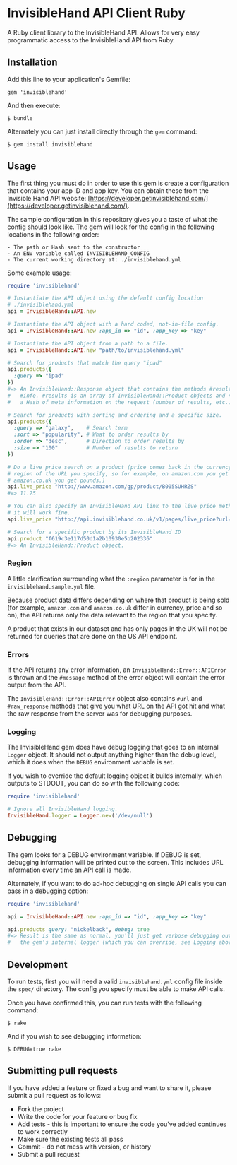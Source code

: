 # InvisibleHand API Client Ruby

A Ruby client library to the InvisibleHand API. Allows for very easy
programmatic access to the InvisibleHand API from Ruby.

## Installation

Add this line to your application's Gemfile:

    gem 'invisiblehand'

And then execute:

    $ bundle

Alternately you can just install directly through the `gem` command:

    $ gem install invisiblehand

## Usage

The first thing you must do in order to use this gem is create a configuration
that contains your app ID and app key. You can obtain these from the Invisible
Hand API website:
[https://developer.getinvisiblehand.com/](https://developer.getinvisiblehand.com/).

The sample configuration in this repository gives you a taste of what the config
should look like. The gem will look for the config in the following locations in
the following order:

    - The path or Hash sent to the constructor
    - An ENV variable called INVISIBLEHAND_CONFIG
    - The current working directory at: ./invisiblehand.yml

Some example usage:

``` ruby
require 'invisiblehand'

# Instantiate the API object using the default config location
# ./invisiblehand.yml
api = InvisibleHand::API.new

# Instantiate the API object with a hard coded, not-in-file config.
api = InvisibleHand::API.new :app_id => "id", :app_key => "key"

# Instantiate the API object from a path to a file.
api = InvisibleHand::API.new "path/to/invisiblehand.yml"

# Search for products that match the query "ipad"
api.products({
  :query => "ipad"
})
#=> An InvisibleHand::Response object that contains the methods #results and
#   #info. #results is an array of InvisibleHand::Product objects and #info is
#   a Hash of meta information on the request (number of results, etc.)

# Search for products with sorting and ordering and a specific size.
api.products({
  :query => "galaxy",    # Search term
  :sort => "popularity", # What to order results by
  :order => "desc",      # Direction to order results by
  :size => "100"         # Number of results to return
})

# Do a live price search on a product (price comes back in the currency for the
# region of the URL you specify, so for example, on amazon.com you get dollars and on
# amazon.co.uk you get pounds.)
api.live_price "http://www.amazon.com/gp/product/B005SUHRZS"
#=> 11.25

# You can also specify an InvisibleHand API link to the live_price method and
# it will work fine.
api.live_price "http://api.invisiblehand.co.uk/v1/pages/live_price?url=http%3A%2F%2Fwww.amazon.com%2Fgp%2Fproduct%2FB007PRHNHO"

# Search for a specific product by its InvisibleHand ID
api.product "f619c3e117d50d1a2b10930e5b202336"
#=> An InvisibleHand::Product object.

```

### Region

A little clarification surrounding what the `:region` parameter is for in the
`invisiblehand.sample.yml` file.

Because product data differs depending on where that product is being sold (for
example, `amazon.com` and `amazon.co.uk` differ in currency, price and so on), the
API returns only the data relevant to the region that you specify.

A product that exists in our dataset and has only pages in the UK will not be
returned for queries that are done on the US API endpoint.

### Errors

If the API returns any error information, an `InvisibleHand::Error::APIError` is
thrown and the `#message` method of the error object will contain the error
output from the API.

The `InvisibleHand::Error::APIError` object also contains `#url` and
`#raw_response` methods that give you what URL on the API got hit and what the
raw response from the server was for debugging purposes.

### Logging

The InvisibleHand gem does have debug logging that goes to an internal `Logger`
object. It should not output anything higher than the debug level, which it does
when the `DEBUG` environment variable is set.

If you wish to override the default logging object it builds internally, which
outputs to STDOUT, you can do so with the following code:

``` ruby
require 'invisiblehand'

# Ignore all InvisibleHand logging.
InvisibleHand.logger = Logger.new('/dev/null')
```

## Debugging

The gem looks for a DEBUG environment variable. If DEBUG is set, debugging
information will be printed out to the screen. This includes URL information
every time an API call is made.

Alternately, if you want to do ad-hoc debugging on single API calls you can pass
in a debugging option:

``` ruby
require 'invisiblehand'

api = InvisibleHand::API.new :app_id => "id", :app_key => "key"

api.products query: "nickelback", debug: true
#=> Result is the same as normal, you'll just get verbose debugging output to
#   the gem's internal logger (which you can override, see Logging above).
```

## Development

To run tests, first you will need a valid `invisiblehand.yml` config file inside
the `spec/` directory. The config you specify must be able to make API calls.

Once you have confirmed this, you can run tests with the following command:

    $ rake

And if you wish to see debugging information:

    $ DEBUG=true rake

## Submitting pull requests

If you have added a feature or fixed a bug and want to share it, please submit
a pull request as follows:

- Fork the project
- Write the code for your feature or bug fix
- Add tests - this is important to ensure the code you've added continues to work correctly
- Make sure the existing tests all pass
- Commit - do not mess with version, or history
- Submit a pull request
